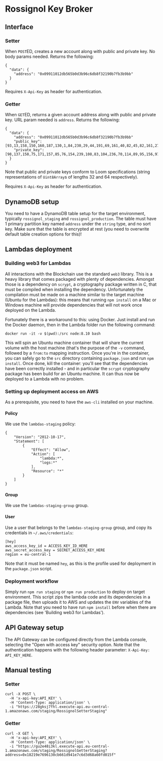 # Rossignol Key Broker

## Interface

### Setter

When `POST`ED, creates a new account along with public and private key. No body params needed. Returns the following:

```
{
  "data": {
    "address": "0x09911012db565b0d3b96c6db8f32190b7fb3b9bb"
  }
}
```

Requires `X-Api-Key` as header for authentication.

### Getter

When `GET`ED, returns a given account address along with public and private key. URL param needed is `address`. Returns the following:

```
{
  "data": {
    "address": "0x09911012db565b0d3b96c6db8f32190b7fb3b9bb"
    "public_key": [93,13,158,150,160,187,130,1,84,230,29,44,191,69,161,40,82,45,82,161,27,191,76,127,166,31,203,197,94,139,4,172],
    "private_key": [98,137,158,75,171,157,85,76,154,239,108,83,104,236,70,114,89,95,156,97,253,5,220,67,159,242,168,221,84,63,37,27,93,13,158,150,160,187,130,1,84,230,29,44,191,69,161,40,82,45,82,161,27,191,76,127,166,31,203,197,94,139,4,172],
  }
}
```

Note that public and private keys conform to Loom specifications (string representations of `Uint8Array`s of lengths 32 and 64 respectively).

Requires `X-Api-Key` as header for authentication.

## DynamoDB setup

You need to have a DynamoDB table setup for the target environment, typically `rossignol_staging` and `rossignol_production`. The table must have 1 primary partition key named `address` under the `string` type, and no sort key. Make sure that the table is encrypted at rest (you need to overwrite default table creation options for this)!

## Lambdas deployment

### Building web3 for Lambdas

All interactions with the Blockchain use the standard `web3` library. This is a heavy library that comes packaged with plenty of dependencies. Amongst those is a dependency on `scrypt`, a cryptography package written in C, that must be compiled when installing the dependency. Unfortunately the compilation must be made on a machine similar to the target machine (Ubuntu for the Lambdas): this means that running `npm install` on a Mac or Windows machine will provide dependencies that will not work once deployed on the Lambda.

Fortunately there is a workaround to this: using Docker. Just install and run the Docker daemon, then in the Lambda folder run the following command:

```
docker run -it -v $(pwd):/src node:8.10 bash
```

This will spin an Ubuntu machine container that will share the current volume with the host machine (that's the purpose of the `-v` command, followed by a `from:to` mapping instruction. Once you're in the container, you can safely go to the `src` directory containing `package.json` and run `npm install`. Once done, kill the container: you'll see that the dependencies have been correctly installed - and in particular the `scrypt` cryptography package has been build for an Ubuntu machine. It can thus now be deployed to a Lambda with no problem.

### Setting up deployment access on AWS

As a prerequisite, you need to have the `aws-cli` installed on your machine.

#### Policy

We use the `lambdas-staging` policy:

```
{
    "Version": "2012-10-17",
    "Statement": [
        {
            "Effect": "Allow",
            "Action": [
                "lambda:*",
                "logs:*"
            ],
            "Resource": "*"
        }
    ]
}
```

#### Group

We use the `lambdas-staging-group` group.

#### User

Use a user that belongs to the `lambdas-staging-group` group, and copy its credentials in `~/.aws/credentials`:

```
[hey]
aws_access_key_id = ACCESS_KEY_ID_HERE
aws_secret_access_key = SECRET_ACCESS_KEY_HERE
region = eu-central-1
```

Note that it must be named `hey`, as this is the profile used for deployment in the `package.json` script.

### Deployment workflow

Simply run `npm run staging` or `npm run production` to deploy on target environment. This script zips the lambda code and its dependencies in a package file, then uploads it to AWS and updates the `ENV` variables of the Lambda. Note that you need to have run `npm install` before when there are dependencies (see 'Building web3 for Lambdas').

## API Gateway setup

The API Gateway can be configured directly from the Lambda console, selecting the "Open with access key" security option. Note that the authentication happens with the following header parameter: `X-Api-Key: API_KEY_HERE`.

## Manual testing

### Setter

```
curl -X POST \
  -H 'x-api-key:API_KEY' \
  -H 'Content-Type: application/json' \
  -i "https://28gksj7fhl.execute-api.eu-central-1.amazonaws.com/staging/RossignolSetterStaging"
```

### Getter

```
curl -X GET \
  -H 'x-api-key:API_KEY' \
  -H 'Content-Type: application/json' \
  -i "https://gu2e48i3kl.execute-api.eu-central-1.amazonaws.com/staging/RossignolGetterStaging?address=0x18219e7696130cb661d941e7c6d3d68a60fd015f"
```
